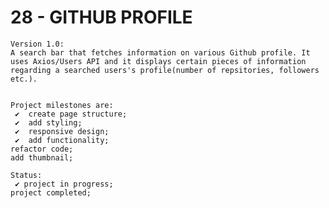 # 28 - GITHUB PROFILE

    Version 1.0:
    A search bar that fetches information on various Github profile. It uses Axios/Users API and it displays certain pieces of information regarding a searched users's profile(number of repsitories, followers etc.).


    Project milestones are:
     ✔  create page structure;
     ✔  add styling;
     ✔  responsive design;
     ✔  add functionality;
    refactor code;
    add thumbnail;

    Status:
     ✔ project in progress;
    project completed;
